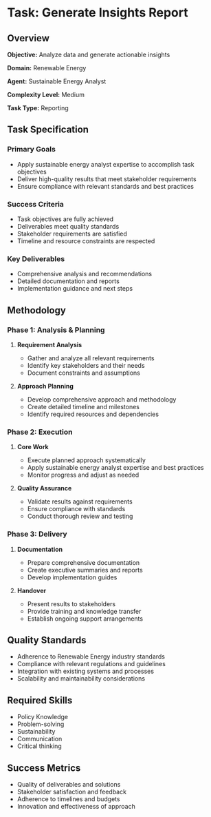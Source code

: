 # Task: Generate Insights Report

## Overview

**Objective:** Analyze data and generate actionable insights

**Domain:** Renewable Energy

**Agent:** Sustainable Energy Analyst

**Complexity Level:** Medium

**Task Type:** Reporting

## Task Specification

### Primary Goals
- Apply sustainable energy analyst expertise to accomplish task objectives
- Deliver high-quality results that meet stakeholder requirements
- Ensure compliance with relevant standards and best practices

### Success Criteria
- Task objectives are fully achieved
- Deliverables meet quality standards
- Stakeholder requirements are satisfied
- Timeline and resource constraints are respected

### Key Deliverables
- Comprehensive analysis and recommendations
- Detailed documentation and reports
- Implementation guidance and next steps

## Methodology

### Phase 1: Analysis & Planning
1. **Requirement Analysis**
   - Gather and analyze all relevant requirements
   - Identify key stakeholders and their needs
   - Document constraints and assumptions

2. **Approach Planning**
   - Develop comprehensive approach and methodology
   - Create detailed timeline and milestones
   - Identify required resources and dependencies

### Phase 2: Execution
1. **Core Work**
   - Execute planned approach systematically
   - Apply sustainable energy analyst expertise and best practices
   - Monitor progress and adjust as needed

2. **Quality Assurance**
   - Validate results against requirements
   - Ensure compliance with standards
   - Conduct thorough review and testing

### Phase 3: Delivery
1. **Documentation**
   - Prepare comprehensive documentation
   - Create executive summaries and reports
   - Develop implementation guides

2. **Handover**
   - Present results to stakeholders
   - Provide training and knowledge transfer
   - Establish ongoing support arrangements

## Quality Standards

- Adherence to Renewable Energy industry standards
- Compliance with relevant regulations and guidelines
- Integration with existing systems and processes
- Scalability and maintainability considerations

## Required Skills

- Policy Knowledge
- Problem-solving
- Sustainability
- Communication
- Critical thinking

## Success Metrics

- Quality of deliverables and solutions
- Stakeholder satisfaction and feedback
- Adherence to timelines and budgets
- Innovation and effectiveness of approach
